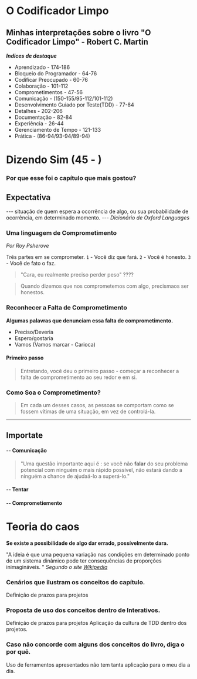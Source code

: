 # O Codificador Limpo
## Minhas interpretações sobre o livro "O Codificador Limpo" - Robert C. Martin

***Indices de destaque***

- Aprendizado - 174-186
- Bloqueio do Programador - 64-76
- Codificar Preocupado - 60-76
- Colaboração - 101-112
- Comprometimentos - 47-56
- Comunicação - (150-155/95-112/101-112)
- Desenvolvimento Guiado por Teste(TDD) - 77-84
- Detalhes - 202-206
- Documentação - 82-84
- Experiência - 26-44
- Gerenciamento de Tempo - 121-133
- Prática - (86-94/93-94/89-94)

# Dizendo Sim (45 - )
### Por que esse foi o capítulo que mais gostou?

## Expectativa

--- situação de quem espera a ocorrência de algo, ou sua probabilidade de ocorrência, em determinado momento. ---
*Dicionário de Oxford Languages*

### Uma linguagem de Comprometimento
*Por Roy Psherove*

Três partes em se comprometer.
`1` - Você diz que fará.
`2` - Você é honesto.
`3` - Você de fato o faz.

> "Cara, eu realmente preciso perder peso"
????

> Quando dizemos que nos comprometemos com algo, precismaos ser honestos.

### Reconhecer a Falta de Comprometimento
**Algumas palavras que denunciam essa falta de comprometimento.**
- Preciso/Deveria
- Espero/gostaria
- Vamos (Vamos marcar - Carioca)

#### Primeiro passo
> Entretando, você deu o primeiro passo - começar a reconhecer a falta de comprometimento ao seu redor e em si.

### Como Soa o Comprometimento?
> Em cada um desses casos, as pessoas se comportam como se fossem vítimas de uma situação, em vez de controlá-la.


------------------
## Importate
#### -- Comunicação
> "Uma questão importante aqui é : se você não **falar** do seu problema potencial com ninguém o mais rápido possível, não estará dando a ninguém a chance de ajudaá-lo a superá-lo."

#### -- Tentar 

#### -- Comprometiemento


# Teoria do caos
**Se existe a possibilidade de algo dar errado, possívelmente dara.**

"A ideia é que uma pequena variação nas condições em determinado ponto de um sistema dinâmico pode ter consequências de proporções inimagináveis. "
*Segundo o site [Wikipedia](https://pt.wikipedia.org/wiki/Teoria_do_caos)*

### Cenários que ilustram os conceitos do capítulo.
 
Definição de prazos para projetos

### Proposta de uso dos conceitos dentro de Interativos.
Definição de prazos para projetos
Aplicação da cultura de TDD dentro dos projetos.

### Caso não concorde com alguns dos conceitos do livro, diga o por quê.
Uso de ferramentos apresentados não tem tanta aplicação para o meu dia a dia.
 


